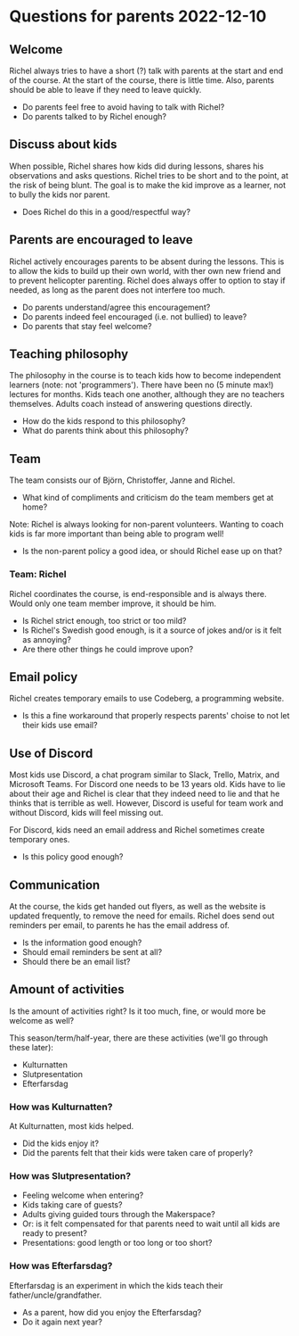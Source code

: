 # Questions for parents 2022-12-10

## Welcome

Richel always tries to have a short (?) talk with parents at the
start and end of the course. At the start of the course, there is
little time. Also, parents should be able to leave if they need to leave
quickly.

 * Do parents feel free to avoid having to talk with Richel?
 * Do parents talked to by Richel enough?

## Discuss about kids

When possible, Richel shares how kids did during lessons, 
shares his observations and asks questions. 
Richel tries to be short and to the point, at the risk of being blunt.
The goal is to make the kid improve as a learner, not to bully the kids nor parent.

 * Does Richel do this in a good/respectful way? 

## Parents are encouraged to leave

Richel actively encourages parents to be absent during the lessons.
This is to allow the kids to build up their own world,
with ther own new friend and to prevent helicopter parenting.
Richel does always offer to option to stay if needed, as long
as the parent does not interfere too much.

 * Do parents understand/agree this encouragement?
 * Do parents indeed feel encouraged (i.e. not bullied) to leave?
 * Do parents that stay feel welcome?

## Teaching philosophy

The philosophy in the course is to teach kids how to become independent
learners (note: not 'programmers'). There have been no (5 minute max!) 
lectures for months. Kids teach one another, although they are no teachers
themselves. Adults coach instead of answering questions directly.

 * How do the kids respond to this philosophy?
 * What do parents think about this philosophy?

## Team

The team consists our of Björn, Christoffer, Janne and Richel.

 * What kind of compliments and criticism do the team members get at home?

Note: Richel is always looking for non-parent volunteers. Wanting
to coach kids is far more important than being able to program well!

 * Is the non-parent policy a good idea, or should Richel ease up on that?

### Team: Richel

Richel coordinates the course, is end-responsible and is always there.
Would only one team member improve, it should be him.

 * Is Richel strict enough, too strict or too mild?
 * Is Richel's Swedish good enough, is it a source of jokes and/or
   is it felt as annoying?
 * Are there other things he could improve upon?

## Email policy

Richel creates temporary emails to use Codeberg,
a programming website.

 * Is this a fine workaround that properly respects parents' choise
   to not let their kids use email?

## Use of Discord

Most kids use Discord, a chat program similar to Slack, Trello, Matrix,
and Microsoft Teams. For Discord one needs to be 13 years old.
Kids have to lie about their age and Richel is clear that they
indeed need to lie and that he thinks that is terrible as well. 
However, Discord is useful for team work and without Discord, 
kids will feel missing out.

For Discord, kids need an email address and Richel sometimes create
temporary ones.

 * Is this policy good enough?

## Communication

At the course, the kids get handed out flyers,
as well as the website is updated frequently,
to remove the need for emails.
Richel does send out reminders per email, to parents he has the email address of.

 * Is the information good enough?
 * Should email reminders be sent at all? 
 * Should there be an email list?

## Amount of activities

Is the amount of activities right?
Is it too much, fine, or would more be welcome as well?

This season/term/half-year, there are these activities (we'll
go through these later):

 * Kulturnatten
 * Slutpresentation
 * Efterfarsdag

### How was Kulturnatten?

At Kulturnatten, most kids helped.

 * Did the kids enjoy it?
 * Did the parents felt that their kids were taken care of properly?

### How was Slutpresentation?

 * Feeling welcome when entering?
 * Kids taking care of guests?
 * Adults giving guided tours through the Makerspace?
 * Or: is it felt compensated for that parents need to wait
   until all kids are ready to present?
 * Presentations: good length or too long or too short?

### How was Efterfarsdag?

Efterfarsdag is an experiment in which the kids teach their 
father/uncle/grandfather. 

 * As a parent, how did you enjoy the Efterfarsdag?
 * Do it again next year?
